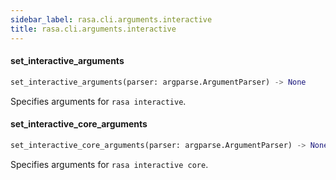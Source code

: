 ```yaml
---
sidebar_label: rasa.cli.arguments.interactive
title: rasa.cli.arguments.interactive
---
```

#### set\_interactive\_arguments

```python
set_interactive_arguments(parser: argparse.ArgumentParser) -> None
```

Specifies arguments for `rasa interactive`.

#### set\_interactive\_core\_arguments

```python
set_interactive_core_arguments(parser: argparse.ArgumentParser) -> None
```

Specifies arguments for `rasa interactive core`.

